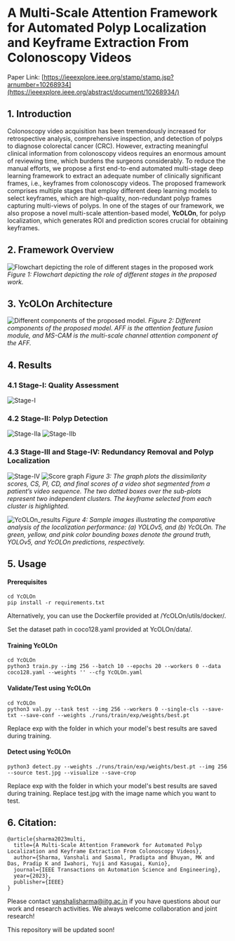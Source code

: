 # A Multi-Scale Attention Framework for Automated Polyp Localization and Keyframe Extraction From Colonoscopy Videos

Paper Link: [https://ieeexplore.ieee.org/stamp/stamp.jsp?arnumber=10268934](https://ieeexplore.ieee.org/abstract/document/10268934/)

## 1. Introduction
Colonoscopy video acquisition has been tremendously increased for retrospective analysis, comprehensive inspection, and detection of polyps to diagnose colorectal cancer (CRC). However, extracting meaningful clinical information from
colonoscopy videos requires an enormous amount of reviewing time, which burdens the surgeons considerably. To reduce the manual efforts, we propose a first end-to-end automated multi-stage deep learning framework to extract an adequate number of clinically significant frames, i.e., keyframes from colonoscopy videos. The proposed framework comprises multiple stages that employ different deep learning models to select keyframes, which are high-quality, non-redundant polyp frames capturing multi-views of polyps. In one of the stages of our framework, we also propose a novel multi-scale attention-based model, **YcOLOn**, for polyp localization, which generates ROI and prediction scores crucial for obtaining keyframes. 

## 2. Framework Overview
![Flowchart depicting the role of different stages in the proposed work](figures/framework.png)
*Figure 1:  Flowchart depicting the role of different stages in the proposed work.*

## 3. YcOLOn Architecture
![Different components of the proposed model.](figures/YcOLOn.png)
*Figure 2: Different components of the proposed model. AFF is the attention feature fusion module, and MS-CAM is the multi-scale channel attention component of the AFF.*

## 4. Results
### 4.1 Stage-I: Quality Assessment
![Stage-I](figures/Table1.png)

### 4.2 Stage-II: Polyp Detection
![Stage-IIa](figures/Table2.png)
![Stage-IIb](figures/Table3.png)

### 4.3 Stage-III and Stage-IV: Redundancy Removal and Polyp Localization
![Stage-IV](figures/Table4.png)
![Score graph](figures/score_graph.png)
*Figure 3: The graph plots the dissimilarity scores, CS, PI, CD, and final scores of a video shot segmented from a patient’s video sequence. The two dotted boxes over the sub-plots represent two independent clusters. The keyframe selected from each cluster is highlighted.*

![YcOLOn_results](figures/YcOLOn_results.png)
*Figure 4: Sample images illustrating the comparative analysis of the localization performance: (a) YOLOv5, and (b) YcOLOn. The green, yellow, and pink color bounding boxes denote the ground truth, YOLOv5, and YcOLOn predictions, respectively.*

## 5. Usage
#### Prerequisites
```
cd YcOLOn
pip install -r requirements.txt
```
Alternatively, you can use the Dockerfile provided at /YcOLOn/utils/docker/.

Set the dataset path in coco128.yaml provided at YcOLOn/data/.

#### Training YcOLOn
```
cd YcOLOn
python3 train.py --img 256 --batch 10 --epochs 20 --workers 0 --data coco128.yaml --weights '' --cfg YcOLOn.yaml
```

#### Validate/Test using YcOLOn
```
cd YcOLOn
python3 val.py --task test --img 256 --workers 0 --single-cls --save-txt --save-conf --weights ./runs/train/exp/weights/best.pt
```
Replace exp with the folder in which your model's best results are saved during training. 

#### Detect using YcOLOn
```
python3 detect.py --weights ./runs/train/exp/weights/best.pt --img 256 --source test.jpg --visualize --save-crop
```
Replace exp with the folder in which your model's best results are saved during training. 
Replace test.jpg with the image name which you want to test.

## 6. Citation:
```
@article{sharma2023multi,
  title={A Multi-Scale Attention Framework for Automated Polyp Localization and Keyframe Extraction From Colonoscopy Videos},
  author={Sharma, Vanshali and Sasmal, Pradipta and Bhuyan, MK and Das, Pradip K and Iwahori, Yuji and Kasugai, Kunio},
  journal={IEEE Transactions on Automation Science and Engineering},
  year={2023},
  publisher={IEEE}
}
```

Please contact vanshalisharma@iitg.ac.in if you have questions about our work and research activities. We always welcome collaboration and joint research!

This repository will be updated soon!
